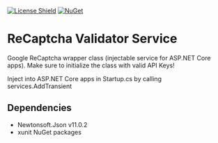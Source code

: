[![License Shield](https://img.shields.io/badge/license-Apache--2.0-orange)](https://github.com/GlitchedPolygons/Cryptography.Asymmetric/blob/master/LICENSE)
[![NuGet](https://img.shields.io/nuget/v/GlitchedPolygons.Services.ReCaptchaValidator.svg)](https://www.nuget.org/packages/GlitchedPolygons.Services.ReCaptchaValidator)

# ReCaptcha Validator Service

Google ReCaptcha wrapper class (injectable service for ASP.NET Core apps).
Make sure to initialize the class with valid API Keys!

Inject into ASP.NET Core apps in Startup.cs by calling services.AddTransient

## Dependencies

* Newtonsoft.Json v11.0.2
* xunit NuGet packages
